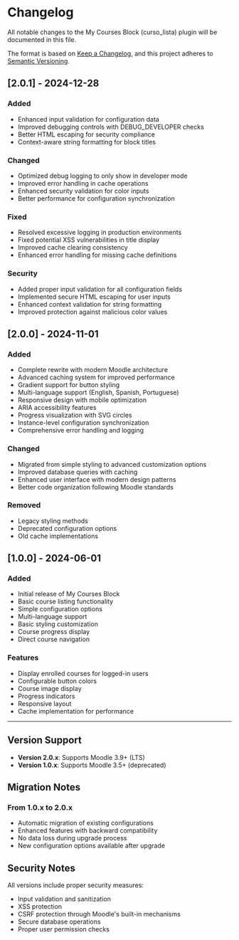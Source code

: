 # Changelog

All notable changes to the My Courses Block (curso_lista) plugin will be documented in this file.

The format is based on [Keep a Changelog](https://keepachangelog.com/en/1.0.0/),
and this project adheres to [Semantic Versioning](https://semver.org/spec/v2.0.0.html).

## [2.0.1] - 2024-12-28

### Added
- Enhanced input validation for configuration data
- Improved debugging controls with DEBUG_DEVELOPER checks
- Better HTML escaping for security compliance
- Context-aware string formatting for block titles

### Changed
- Optimized debug logging to only show in developer mode
- Improved error handling in cache operations
- Enhanced security validation for color inputs
- Better performance for configuration synchronization

### Fixed
- Resolved excessive logging in production environments
- Fixed potential XSS vulnerabilities in title display
- Improved cache clearing consistency
- Enhanced error handling for missing cache definitions

### Security
- Added proper input validation for all configuration fields
- Implemented secure HTML escaping for user inputs
- Enhanced context validation for string formatting
- Improved protection against malicious color values

## [2.0.0] - 2024-11-01

### Added
- Complete rewrite with modern Moodle architecture
- Advanced caching system for improved performance
- Gradient support for button styling
- Multi-language support (English, Spanish, Portuguese)
- Responsive design with mobile optimization
- ARIA accessibility features
- Progress visualization with SVG circles
- Instance-level configuration synchronization
- Comprehensive error handling and logging

### Changed
- Migrated from simple styling to advanced customization options
- Improved database queries with caching
- Enhanced user interface with modern design patterns
- Better code organization following Moodle standards

### Removed
- Legacy styling methods
- Deprecated configuration options
- Old cache implementations

## [1.0.0] - 2024-06-01

### Added
- Initial release of My Courses Block
- Basic course listing functionality
- Simple configuration options
- Multi-language support
- Basic styling customization
- Course progress display
- Direct course navigation

### Features
- Display enrolled courses for logged-in users
- Configurable button colors
- Course image display
- Progress indicators
- Responsive layout
- Cache implementation for performance

---

## Version Support

- **Version 2.0.x**: Supports Moodle 3.9+ (LTS)
- **Version 1.0.x**: Supports Moodle 3.5+ (deprecated)

## Migration Notes

### From 1.0.x to 2.0.x
- Automatic migration of existing configurations
- Enhanced features with backward compatibility
- No data loss during upgrade process
- New configuration options available after upgrade

## Security Notes

All versions include proper security measures:
- Input validation and sanitization
- XSS protection
- CSRF protection through Moodle's built-in mechanisms
- Secure database operations
- Proper user permission checks
